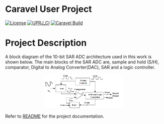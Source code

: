 # Caravel User Project

[![License](https://img.shields.io/badge/License-Apache%202.0-blue.svg)](https://opensource.org/licenses/Apache-2.0) [![UPRJ_CI](https://github.com/efabless/caravel_project_example/actions/workflows/user_project_ci.yml/badge.svg)](https://github.com/efabless/caravel_project_example/actions/workflows/user_project_ci.yml) [![Caravel Build](https://github.com/efabless/caravel_project_example/actions/workflows/caravel_build.yml/badge.svg)](https://github.com/efabless/caravel_project_example/actions/workflows/caravel_build.yml)

# Project Description

A block diagram of the 10-bit SAR ADC architecture used in this work is shown below.
The main blocks of the SAR ADC are, sample and hold (S/H), comparator, Digital to Analog Converter(DAC), SAR and a logic controller. 

   <p align="center">
   <img src="/docs/Images/SAR_Block_diagram.png" width="50%" height="50%">
   </p>

   </p>





Refer to [README](docs/source/index.rst) for the project documentation. 
